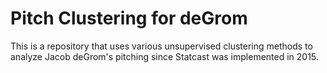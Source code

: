 # Pitch Clustering for deGrom 

This is a repository that uses various unsupervised clustering methods to analyze Jacob deGrom's pitching since Statcast was implemented in 2015.
